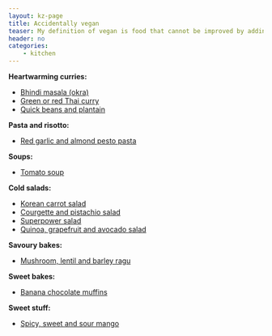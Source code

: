 ```yaml
---
layout: kz-page
title: Accidentally vegan
teaser: My definition of vegan is food that cannot be improved by adding non-vegan ingredients.
header: no
categories:
    - kitchen
---
```


**Heartwarming curries:**
* [Bhindi masala (okra)](/kitchen/bhindi-masala/)
* [Green or red Thai curry](/kitchen/thai-curry/)
* [Quick beans and plantain](/kitchen/beans-and-plantain/)

**Pasta and risotto:**
* [Red garlic and almond pesto pasta](/kitchen/red-garlic-almond-pesto-pasta/)

**Soups:**
* [Tomato soup](/kitchen/tomato-soup/)

**Cold salads:**
* [Korean carrot salad](/kitchen/korean-carrot-salad/)
* [Courgette and pistachio salad](/kitchen/courgette-pistachio-salad/)
* [Superpower salad](/kitchen/superpower-salad/)
* [Quinoa, grapefruit and avocado salad](/kitchen/quinoa-grapefruit-avo-salad/)

**Savoury bakes:**
* [Mushroom, lentil and barley ragu](/kitchen/mushroom-lentil-barley-ragu/)

**Sweet bakes:**
* [Banana chocolate muffins](/kitchen/banana-chocolate-muffins/)

**Sweet stuff:**
* [Spicy, sweet and sour mango](/kitchen/spicy-mango/)
